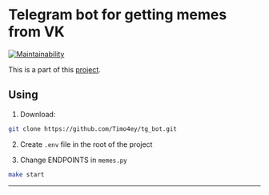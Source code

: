 # Telegram bot for getting memes from VK
[![Maintainability](https://api.codeclimate.com/v1/badges/3968a2b433b9db84d810/maintainability)](https://codeclimate.com/github/Timo4ey/tg_bot/maintainability)

This is a part of this [project]().

## Using

1. Download:

```sh
git clone https://github.com/Timo4ey/tg_bot.git
```

2. Create `.env` file in the root of the project

3. Change ENDPOINTS in `memes.py`

```sh
make start
```
-----------------